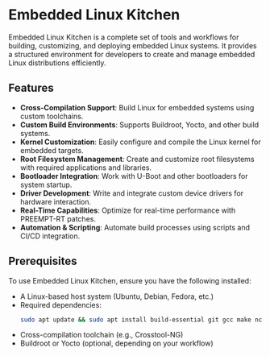 # Embedded Linux Kitchen

Embedded Linux Kitchen is a complete set of tools and workflows for building, customizing, and deploying embedded Linux systems. It provides a structured environment for developers to create and manage embedded Linux distributions efficiently.

## Features

- **Cross-Compilation Support**: Build Linux for embedded systems using custom toolchains.
- **Custom Build Environments**: Supports Buildroot, Yocto, and other build systems.
- **Kernel Customization**: Easily configure and compile the Linux kernel for embedded targets.
- **Root Filesystem Management**: Create and customize root filesystems with required applications and libraries.
- **Bootloader Integration**: Work with U-Boot and other bootloaders for system startup.
- **Driver Development**: Write and integrate custom device drivers for hardware interaction.
- **Real-Time Capabilities**: Optimize for real-time performance with PREEMPT-RT patches.
- **Automation & Scripting**: Automate build processes using scripts and CI/CD integration.

## Prerequisites

To use Embedded Linux Kitchen, ensure you have the following installed:

- A Linux-based host system (Ubuntu, Debian, Fedora, etc.)
- Required dependencies:
  ```bash
  sudo apt update && sudo apt install build-essential git gcc make ncurses-dev flex bison libssl-dev bc
  ```
- Cross-compilation toolchain (e.g., Crosstool-NG)
- Buildroot or Yocto (optional, depending on your workflow)

